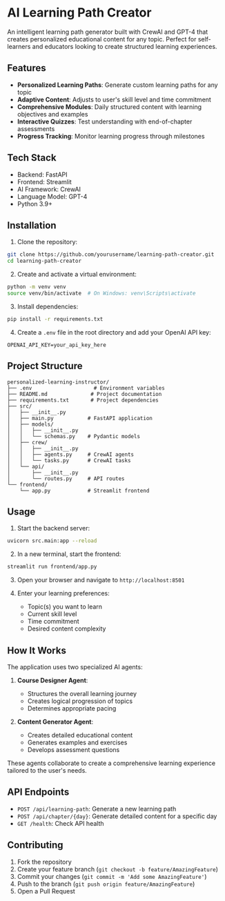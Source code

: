 # AI Learning Path Creator 

An intelligent learning path generator built with CrewAI and GPT-4 that creates personalized educational content for any topic. Perfect for self-learners and educators looking to create structured learning experiences.

## Features 

- **Personalized Learning Paths**: Generate custom learning paths for any topic
- **Adaptive Content**: Adjusts to user's skill level and time commitment
- **Comprehensive Modules**: Daily structured content with learning objectives and examples
- **Interactive Quizzes**: Test understanding with end-of-chapter assessments
- **Progress Tracking**: Monitor learning progress through milestones

## Tech Stack 

- Backend: FastAPI
- Frontend: Streamlit
- AI Framework: CrewAI
- Language Model: GPT-4
- Python 3.9+

## Installation 

1. Clone the repository:
```bash
git clone https://github.com/yourusername/learning-path-creator.git
cd learning-path-creator
```

2. Create and activate a virtual environment:
```bash
python -m venv venv
source venv/bin/activate  # On Windows: venv\Scripts\activate
```

3. Install dependencies:
```bash
pip install -r requirements.txt
```

4. Create a `.env` file in the root directory and add your OpenAI API key:
```env
OPENAI_API_KEY=your_api_key_here
```

## Project Structure 

```
personalized-learning-instructor/
├── .env                    # Environment variables
├── README.md              # Project documentation
├── requirements.txt       # Project dependencies
├── src/
│   ├── __init__.py
│   ├── main.py           # FastAPI application
│   ├── models/
│   │   ├── __init__.py
│   │   └── schemas.py    # Pydantic models
│   ├── crew/
│   │   ├── __init__.py
│   │   ├── agents.py     # CrewAI agents
│   │   └── tasks.py      # CrewAI tasks
│   └── api/
│       ├── __init__.py
│       └── routes.py     # API routes
└── frontend/
    └── app.py            # Streamlit frontend
```

## Usage 

1. Start the backend server:
```bash
uvicorn src.main:app --reload
```

2. In a new terminal, start the frontend:
```bash
streamlit run frontend/app.py
```

3. Open your browser and navigate to `http://localhost:8501`

4. Enter your learning preferences:
   - Topic(s) you want to learn
   - Current skill level
   - Time commitment
   - Desired content complexity

## How It Works 

The application uses two specialized AI agents:

1. **Course Designer Agent**: 
   - Structures the overall learning journey
   - Creates logical progression of topics
   - Determines appropriate pacing

2. **Content Generator Agent**: 
   - Creates detailed educational content
   - Generates examples and exercises
   - Develops assessment questions

These agents collaborate to create a comprehensive learning experience tailored to the user's needs.

## API Endpoints 

- `POST /api/learning-path`: Generate a new learning path
- `POST /api/chapter/{day}`: Generate detailed content for a specific day
- `GET /health`: Check API health

## Contributing 

1. Fork the repository
2. Create your feature branch (`git checkout -b feature/AmazingFeature`)
3. Commit your changes (`git commit -m 'Add some AmazingFeature'`)
4. Push to the branch (`git push origin feature/AmazingFeature`)
5. Open a Pull Request


